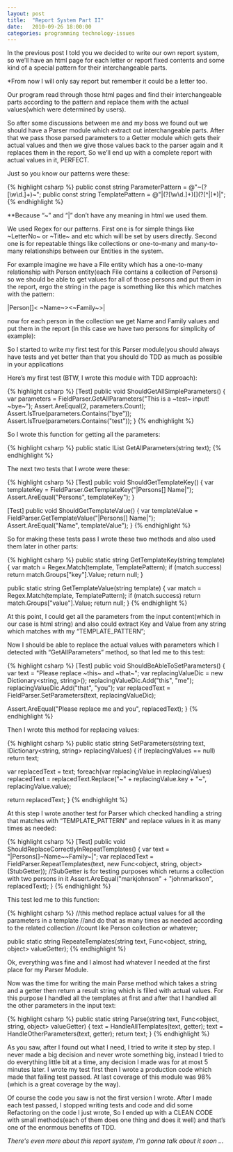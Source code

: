 ```yaml
---
layout: post
title:  "Report System Part II"
date:   2010-09-26 18:00:00
categories: programming technology-issues
---
```


In the previous post I told you we decided to write our own report system, so we’ll have an html page for each letter or report fixed contents and some kind of a special pattern for their interchangeable parts.

*From now I will only say report but remember it could be a letter too.

Our program read through those html pages and find their interchangeable parts according to the pattern and replace them with the actual values(which were determined by users).

So after some discussions between me and my boss we found out we should have a Parser module which extract out interchangeable parts. After that we pass those parsed parameters to a Getter module which gets their actual values and then we give those values back to the parser again and it replaces them in the report,  So we’ll end up with a complete report with actual values in it, PERFECT.

Just so you know our patterns were these:

{% highlight csharp %}
public const string ParameterPattern = @"~(?<param>[\w\d.]+)~";
public const string TemplatePattern = @"\|(?<key>[\w\d\.]+)\[\](?<value>[^\|]*)\|";
{% endhighlight %}

**Because  “~” and “|” don’t have any meaning in html we used them.

We used Regex for our patterns. First one is for simple things like ~LetterNo~ or ~Title~ and etc which will be set by users directly. Second one is for repeatable things like collections or one-to-many and many-to-many relationships between our Entities in the system.

For example imagine we have a File entity which has a one-to-many relationship with Person entity(each File contains a collection of Persons) so we should be able to get values for all of those persons and put them in the report, ergo the string in the page is something like this which matches with the pattern:

|Person[]< ~Name~><~Family~>|

now for each person in the collection we get Name and Family values and put them in the report (in this case we have two persons for simplicity of example):

<Robert><Madson><Dave><Hanson>

So I started to write my first test for this Parser module(you should always have tests and yet better than that you should do TDD as much as possible in your applications

Here’s my first test (BTW, I wrote this module with TDD approach):

{% highlight csharp %}
[Test]
public void ShouldGetAllSimpleParameters()
{
  var parameters = FieldParser.GetAllParameters("This is a ~test~ input! ~bye~");
  Assert.AreEqual(2, parameters.Count);
  Assert.IsTrue(parameters.Contains("bye"));
  Assert.IsTrue(parameters.Contains("test"));
}
{% endhighlight %}

So I wrote this function for getting all the parameters:

{% highlight csharp %}
public static IList<string> GetAllParameters(string text);
{% endhighlight %}

The next two tests that I wrote were these:

{% highlight csharp %}
[Test]
public void ShouldGetTemplateKey()
{
  var templateKey = FieldParser.GetTemplateKey("|Persons[] Name|");
  Assert.AreEqual("Persons", templateKey");
}

[Test]
public void ShouldGetTemplateValue()
{
  var templateValue = FieldParser.GetTemplateValue("|Persons[] Name|");
  Assert.AreEqual("Name", templateValue");
}
{% endhighlight %}

So for making these tests pass I wrote these two methods and also used them later in other parts:

{% highlight csharp %}
public static string GetTemplateKey(string template)
{
  var match = Regex.Match(template, TemplatePattern);
  if (match.success)
    return match.Groups["key"].Value;
  return null;
}

public static string GetTemplateValue(string template)
{
  var match = Regex.Match(template, TemplatePattern);
  if (match.success)
    return match.Groups["value"].Value;
  return null;
}
{% endhighlight %}

At this point, I could get all the parameters from the input content(which in our case is html string) and also could extract Key and Value from any string which matches with my “TEMPLATE_PATTERN”;

Now I should be able to replace the actual values with parameters  which I detected with “GetAllParameters” method, so that led me to this test:

{% highlight csharp %}
[Test]
public void ShouldBeAbleToSetParameters()
{
  var text = "Please replace ~this~ and ~that~";
  var replacingValueDic = new Dictionary<string, string>();
  replacingValueDic.Add("this", "me");
  replacingValueDic.Add("that", "you");
  var replacedText = FieldParser.SetParameters(text, replacingValueDic);

  Assert.AreEqual("Please replace me and you", replacedText);
}
{% endhighlight %}

Then I wrote this method for replacing values:

{% highlight csharp %}
public static string SetParameters(string text, IDictionary&lt;string, string&gt; replacingValues)
{
  if (replacingValues == null)
    return text;

  var replacedText = text;
  foreach(var replacingValue in replacingValues)
    replacedText = replacedText.Replace("~" + replacingValue.key + "~", replacingValue.value);

  return replacedText;
}
{% endhighlight %}

At this step I wrote another test for Parser which checked handling a string that matches with “TEMPLATE_PATTERN” and replace values in it as many times as needed:

{% highlight csharp %}
[Test]
public void ShouldReplaceCorrectlyInRepeatTemplates()
{
  var text = "|Persons[]<tr><td>~Name~</td><td>~Family~</td></tr>|";
  var replacedText = FieldParser.RepeatTemplates(text, new Func<object, string, object>(StubGetter));
  //SubGetter is for testing purposes which returns a collection with two persons in it
  Assert.AreEqual("<tr><td>mark</td><td>johnson</td></tr><tr>" +
      "<td>john</td><td>markson</td></tr>", replacedText);
}
{% endhighlight %}

This test led me to this function:

{% highlight csharp %}
//this method replace actual values for all the parameters in a template
//and do that as many times as needed according to the related collection
//count like Person collection or whatever;

public static string RepeateTemplates(string text, Func<object, string, object> valueGetter);
{% endhighlight %}

Ok, everything was fine and I almost had whatever I needed at the first place for my Parser Module.

Now was the time for writing the main Parse method which takes a string and a getter then return a result string which is filled with actual values. For this purpose I handled all the templates at first and after that I handled all the other parameters in the input text:

{% highlight csharp %}
public static string Parse(string text, Func<object, string, object> valueGetter)
{
  text = HandleAllTemplates(text, getter);
  text = HandleOtherParameters(text, getter);
  return text;
}
{% endhighlight %}

As you saw, after I found out what I need, I tried to write it step by step. I never made a big decision and never wrote something big, instead I tried to do everything little bit at a time, any decision I made was for at most 5 minutes later. I wrote my test first then I wrote a production code which made that failing test passed. At last coverage of this module was 98%(which is a great coverage by the way).

Of course the code you saw is not the first version I wrote. After I made each test passed, I stopped writing tests and code and did some Refactoring on the code I just wrote, So I ended up with a CLEAN CODE with small methods(each of them does one thing and does it well) and that’s one of the enormous benefits of TDD.

*There's even more about this report system, I'm gonna talk about it soon ...*
